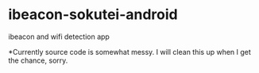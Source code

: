# ibeacon-sokutei-android
ibeacon and wifi detection app

*Currently source code is somewhat messy. I will clean this up when I get the chance, sorry.
